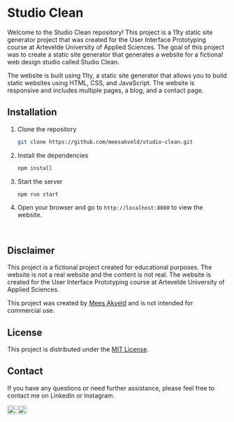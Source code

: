 # Studio Clean

Welcome to the Studio Clean repository! This project is a 11ty static site generator project that was created for the User Interface Prototyping course at Artevelde University of Applied Sciences. The goal of this project was to create a static site generator that generates a website for a fictional web design studio called Studio Clean.

The website is built using 11ty, a static site generator that allows you to build static websites using HTML, CSS, and JavaScript. The website is responsive and includes multiple pages, a blog, and a contact page.


## Installation

1. Clone the repository
    ```bash
    git clone https://github.com/meesakveld/studio-clean.git
    ```
2. Install the dependencies
    ```bash
    npm install
    ```
3. Start the server
    ```bash
    npm run start
    ```
4. Open your browser and go to `http://localhost:8080` to view the website.

<br>

## Disclaimer
This project is a fictional project created for educational purposes. The website is not a real website and the content is not real. The website is created for the User Interface Prototyping course at Artevelde University of Applied Sciences.

This project was created by [Mees Akveld](https://www.github.com/meesakveld) and is not intended for commercial use.


## License
This project is distributed under the [MIT License](LICENSE).

## Contact
If you have any questions or need further assistance, please feel free to contact me on LinkedIn or Instagram.

<a href="https://www.linkedin.com/in/meesakveld/"><img align="left" src="https://raw.githubusercontent.com/yushi1007/yushi1007/main/images/linkedin.svg" alt="Mees Akveld | LinkedIn" width="21px"/></a>
<a href="https://instagram.com/meesakveld"><img align="left" src="https://raw.githubusercontent.com/yushi1007/yushi1007/main/images/instagram.svg" alt="Mees Akveld | Instagram" width="21px"/></a>